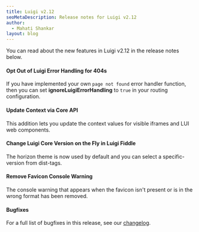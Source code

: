 ```yaml
---
title: Luigi v2.12
seoMetaDescription: Release notes for Luigi v2.12
author:
  - Mahati Shankar
layout: blog
---
```


You can read about the new features in Luigi v2.12 in the release notes below.

<!-- Excerpt -->


#### Opt Out of Luigi Error Handling for 404s

If you have implemented your own `page not found` error handler function, then you can set **ignoreLuigiErrorHandling** to `true` in your routing configuration.

#### Update Context via Core API

This addition lets you update the context values for visible iframes and LUI web components.

#### Change Luigi Core Version on the Fly in Luigi Fiddle

The horizon theme is now used by default and you can select a specific-version from dist-tags.

#### Remove Favicon Console Warning

The console warning that appears when the favicon isn't present or is in the wrong format has been removed.




#### Bugfixes

For a full list of bugfixes in this release, see our [changelog](https://github.com/SAP/luigi/blob/main/CHANGELOG.md).